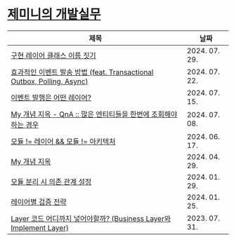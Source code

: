 # [제미니의 개발실무](https://www.youtube.com/@geminikims)

|제목|날짜|
|---|---|
|[구현 레이어 클래스 이름 짓기](./contents/240729-구현_레이어_클래스_이름_짓기.md)|2024. 07. 29.|
|[효과적인 이벤트 발송 방법 (feat. Transactional Outbox, Polling, Async)](./contents/240722-효과적인_이벤트_발송_방법.md)|2024. 07. 22.|
|[이벤트 발행은 어떤 레이어?](./contents/240715-이벤트_발행은_어떤_레이어.md)|2024. 07. 15.|
|[My 개념 지옥 - QnA :: 많은 엔티티들을 한번에 조회해야하는 경우](./contents/240708-많은_엔티티들을_한번에_조회해야하는_경우.md)|2024. 07. 08.|
|[모듈 != 레이어 && 모듈 != 아키텍처](./contents/240617-모듈_레이어_모듈_아키텍처.md)|2024. 06. 17.|
|[My 개념 지옥](./contents/240429-My_개념_지옥.md)|2024. 04. 29.|
|[모듈 분리 시 의존 관계 설정](./contents/240129-모듈_분리_시_의존_관계_설정.md)|2024. 01. 29.|
|[레이어별 검증 전략](./contents/240125-레이어별_검증_전략.md)|2024. 01. 25.|
|[Layer 코드 어디까지 넣어야할까? (Business Layer와 Implement Layer)](./contents/230731-Layer_코드_어디까지_넣어야할까.md)|2023. 07. 31.|
